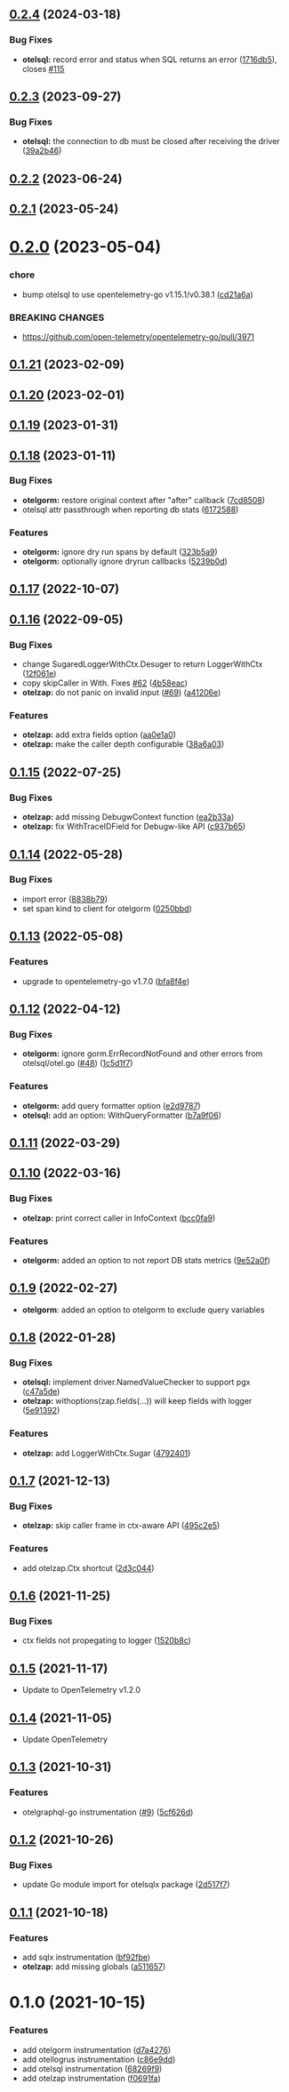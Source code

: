 ## [0.2.4](https://github.com/uptrace/opentelemetry-go-extra/compare/v0.2.3...v0.2.4) (2024-03-18)


### Bug Fixes

* **otelsql:** record error and status when SQL returns an error ([1716db5](https://github.com/uptrace/opentelemetry-go-extra/commit/1716db5b3554b0e6c87f8378c2c9a85f33bb6806)), closes [#115](https://github.com/uptrace/opentelemetry-go-extra/issues/115)



## [0.2.3](https://github.com/uptrace/opentelemetry-go-extra/compare/v0.2.2...v0.2.3) (2023-09-27)


### Bug Fixes

* **otelsql:** the connection to db must be closed after receiving the driver ([39a2b46](https://github.com/uptrace/opentelemetry-go-extra/commit/39a2b46cfe0f20dc8585769dbaae9c91815964e4))



## [0.2.2](https://github.com/uptrace/opentelemetry-go-extra/compare/v0.2.1...v0.2.2) (2023-06-24)



## [0.2.1](https://github.com/uptrace/opentelemetry-go-extra/compare/v0.2.0...v0.2.1) (2023-05-24)



# [0.2.0](https://github.com/uptrace/opentelemetry-go-extra/compare/v0.1.21...v0.2.0) (2023-05-04)


### chore

* bump otelsql to use opentelemetry-go v1.15.1/v0.38.1 ([cd21a6a](https://github.com/uptrace/opentelemetry-go-extra/commit/cd21a6aef53766ba4413da42efaba2ede86b264b))


### BREAKING CHANGES

* https://github.com/open-telemetry/opentelemetry-go/pull/3971



## [0.1.21](https://github.com/uptrace/opentelemetry-go-extra/compare/v0.1.20...v0.1.21) (2023-02-09)



## [0.1.20](https://github.com/uptrace/opentelemetry-go-extra/compare/v0.1.19...v0.1.20) (2023-02-01)



## [0.1.19](https://github.com/uptrace/opentelemetry-go-extra/compare/v0.1.18...v0.1.19) (2023-01-31)



## [0.1.18](https://github.com/uptrace/opentelemetry-go-extra/compare/v0.1.17...v0.1.18) (2023-01-11)


### Bug Fixes

* **otelgorm:** restore original context after "after" callback ([7cd8508](https://github.com/uptrace/opentelemetry-go-extra/commit/7cd850876ad1dfaf4ee7efd5b3d226d75060d7c9))
* otelsql attr passthrough when reporting db stats ([6172588](https://github.com/uptrace/opentelemetry-go-extra/commit/617258842465e7f6bf085f5f8c53bd0cd864f474))


### Features

* **otelgorm:** ignore dry run spans by default ([323b5a9](https://github.com/uptrace/opentelemetry-go-extra/commit/323b5a99e338125fc77216a274bfd09cb932fb3a))
* **otelgorm:** optionally ignore dryrun callbacks ([5239b0d](https://github.com/uptrace/opentelemetry-go-extra/commit/5239b0d90875322fa57a07338a8ac47e74be50e2))



## [0.1.17](https://github.com/uptrace/opentelemetry-go-extra/compare/v0.1.16...v0.1.17) (2022-10-07)



## [0.1.16](https://github.com/uptrace/opentelemetry-go-extra/compare/v0.1.15...v0.1.16) (2022-09-05)


### Bug Fixes

* change SugaredLoggerWithCtx.Desuger to return LoggerWithCtx ([12f061e](https://github.com/uptrace/opentelemetry-go-extra/commit/12f061e380d1e2a383207614b139b03e51e946bf))
* copy skipCaller in With. Fixes [#62](https://github.com/uptrace/opentelemetry-go-extra/issues/62) ([4b58eac](https://github.com/uptrace/opentelemetry-go-extra/commit/4b58eac802c1cd9f564db06a7f832f7e417455c7))
* **otelzap:** do not panic on invalid input ([#69](https://github.com/uptrace/opentelemetry-go-extra/issues/69)) ([a41206e](https://github.com/uptrace/opentelemetry-go-extra/commit/a41206ed2c49fc7c817f470f61c5082b124cf267))


### Features

* **otelzap:** add extra fields option ([aa0e1a0](https://github.com/uptrace/opentelemetry-go-extra/commit/aa0e1a011e1dd8340143e95d1ab2e99300e7dc0b))
* **otelzap:** make the caller depth configurable ([38a6a03](https://github.com/uptrace/opentelemetry-go-extra/commit/38a6a03114bcaf15e53c5965eaf03b9be8ff0631))



## [0.1.15](https://github.com/uptrace/opentelemetry-go-extra/compare/v0.1.14...v0.1.15) (2022-07-25)


### Bug Fixes

* **otelzap:** add missing DebugwContext function ([ea2b33a](https://github.com/uptrace/opentelemetry-go-extra/commit/ea2b33aa1e368a61b65fa31f4cf31ac794cd06ba))
* **otelzap:** fix WithTraceIDField for Debugw-like API ([c937b65](https://github.com/uptrace/opentelemetry-go-extra/commit/c937b653c20110be254e2232a4fc22d3de700c94))



## [0.1.14](https://github.com/uptrace/opentelemetry-go-extra/compare/v0.1.13...v0.1.14) (2022-05-28)


### Bug Fixes

* import error ([8838b79](https://github.com/uptrace/opentelemetry-go-extra/commit/8838b79f5a8096bc7713925498531c26d6757fab))
* set span kind to client for otelgorm ([0250bbd](https://github.com/uptrace/opentelemetry-go-extra/commit/0250bbd1c85b89b8b1ade546f05d1db2a693ab34))



## [0.1.13](https://github.com/uptrace/opentelemetry-go-extra/compare/v0.1.12...v0.1.13) (2022-05-08)


### Features

* upgrade to opentelemetry-go v1.7.0 ([bfa8f4e](https://github.com/uptrace/opentelemetry-go-extra/commit/bfa8f4ea4d83ca45da4429d17069e2ca531140f5))



## [0.1.12](https://github.com/uptrace/opentelemetry-go-extra/compare/v0.1.11...v0.1.12) (2022-04-12)


### Bug Fixes

* **otelgorm:** ignore gorm.ErrRecordNotFound and other errors from otelsql/otel.go ([#48](https://github.com/uptrace/opentelemetry-go-extra/issues/48)) ([1c5d1f7](https://github.com/uptrace/opentelemetry-go-extra/commit/1c5d1f712afede4daf0dbdecbc48b6c245fbda39))


### Features

* **otelgorm:** add query formatter option ([e2d9787](https://github.com/uptrace/opentelemetry-go-extra/commit/e2d97873222a38c867c9d1342a3e60df588c98aa))
* **otelsql:** add an option: WithQueryFormatter ([b7a9f06](https://github.com/uptrace/opentelemetry-go-extra/commit/b7a9f0695fd18ec2e81eb0668bd694a5647a1dd9))



## [0.1.11](https://github.com/uptrace/opentelemetry-go-extra/compare/v0.1.10...v0.1.11) (2022-03-29)



## [0.1.10](https://github.com/uptrace/opentelemetry-go-extra/compare/v0.1.9...v0.1.10) (2022-03-16)


### Bug Fixes

* **otelzap:** print correct caller in InfoContext ([bcc0fa9](https://github.com/uptrace/opentelemetry-go-extra/commit/bcc0fa9898947d973b1a8a82218cdce9c751eb01))


### Features

* **otelgorm:** added an option to not report DB stats metrics ([9e52a0f](https://github.com/uptrace/opentelemetry-go-extra/commit/9e52a0f9b54cad994b24f221494445685415be40))



## [0.1.9](https://github.com/uptrace/opentelemetry-go-extra/compare/v0.1.8...v0.1.9) (2022-02-27)

- **otelgorm**: added an option to otelgorm to exclude query variables

## [0.1.8](https://github.com/uptrace/opentelemetry-go-extra/compare/v0.1.7...v0.1.8) (2022-01-28)

### Bug Fixes

- **otelsql:** implement driver.NamedValueChecker to support pgx
  ([c47a5de](https://github.com/uptrace/opentelemetry-go-extra/commit/c47a5de9a98df03d1c5575f5fe9a60c1eedac25a))
- **otelzap:** withoptions(zap.fields(...)) will keep fields with logger
  ([5e91392](https://github.com/uptrace/opentelemetry-go-extra/commit/5e91392104ad59e612bac1da80f5fe65debd5a3f))

### Features

- **otelzap:** add LoggerWithCtx.Sugar
  ([4792401](https://github.com/uptrace/opentelemetry-go-extra/commit/479240184b44f36f1623c6a3c5426e5ff0468c25))

## [0.1.7](https://github.com/uptrace/opentelemetry-go-extra/compare/v0.1.6...v0.1.7) (2021-12-13)

### Bug Fixes

- **otelzap:** skip caller frame in ctx-aware API
  ([495c2e5](https://github.com/uptrace/opentelemetry-go-extra/commit/495c2e50d14e8a046b0e18624d9609b10885baf5))

### Features

- add otelzap.Ctx shortcut
  ([2d3c044](https://github.com/uptrace/opentelemetry-go-extra/commit/2d3c044adc7b624b596aaa4cdc3a566505fa4b91))

## [0.1.6](https://github.com/uptrace/opentelemetry-go-extra/compare/v0.1.5...v0.1.6) (2021-11-25)

### Bug Fixes

- ctx fields not propegating to logger
  ([1520b8c](https://github.com/uptrace/opentelemetry-go-extra/commit/1520b8c4ab1a79539c91b274b25394d7b4cebb0c))

## [0.1.5](https://github.com/uptrace/opentelemetry-go-extra/compare/v0.1.4...v0.1.5) (2021-11-17)

- Update to OpenTelemetry v1.2.0

## [0.1.4](https://github.com/uptrace/opentelemetry-go-extra/compare/v0.1.3...v0.1.4) (2021-11-05)

- Update OpenTelemetry

## [0.1.3](https://github.com/uptrace/opentelemetry-go-extra/compare/v0.1.2...v0.1.3) (2021-10-31)

### Features

- otelgraphql-go instrumentation ([#9](https://github.com/uptrace/opentelemetry-go-extra/issues/9))
  ([5cf626d](https://github.com/uptrace/opentelemetry-go-extra/commit/5cf626db67dd1e6f5c90b786259ea0a9091d08d3))

## [0.1.2](https://github.com/uptrace/opentelemetry-go-extra/compare/v0.1.1...v0.1.2) (2021-10-26)

### Bug Fixes

- update Go module import for otelsqlx package
  ([2d517f7](https://github.com/uptrace/opentelemetry-go-extra/commit/2d517f7c01dcd5a6166e2ef4049ec983ec512c75))

## [0.1.1](https://github.com/uptrace/opentelemetry-go-extra/compare/v0.1.0...v0.1.1) (2021-10-18)

### Features

- add sqlx instrumentation
  ([bf92fbe](https://github.com/uptrace/opentelemetry-go-extra/commit/bf92fbe5873a96dd86ec5cc682758c1cc9303aba))
- **otelzap:** add missing globals
  ([a511657](https://github.com/uptrace/opentelemetry-go-extra/commit/a5116579029afd7b7f9d42125ce0abc12b93264d))

# 0.1.0 (2021-10-15)

### Features

- add otelgorm instrumentation
  ([d7a4276](https://github.com/uptrace/opentelemetry-go-extra/commit/d7a4276dd7de25cb1256828bd1c142ea61f3f1e1))
- add otellogrus instrumentation
  ([c86e9dd](https://github.com/uptrace/opentelemetry-go-extra/commit/c86e9dd73da4df87013d4241c0682c058ce89b4f))
- add otelsql instrumentation
  ([68269f9](https://github.com/uptrace/opentelemetry-go-extra/commit/68269f9c88cbdde75175526974eee10f1f03aa7b))
- add otelzap instrumentation
  ([f0691fa](https://github.com/uptrace/opentelemetry-go-extra/commit/f0691fa8573cb44691ddddfa00e32141bfa15095))
